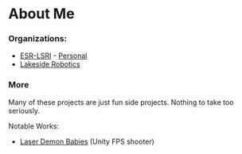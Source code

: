 # About Me

### Organizations:
- [ESR-LSRI](https://github.com/ESR-LSRI) - [Personal](https://github.com/ESR-LSRI/2023_NoahL)
- [Lakeside Robotics](https://github.com/Lakeside-Robotics)

### More
Many of these projects are just fun side projects. Nothing to take too seriously.

Notable Works:
- [Laser Demon Babies](https://github.com/noahl25/Laser-Demon-Babies) (Unity FPS shooter)
